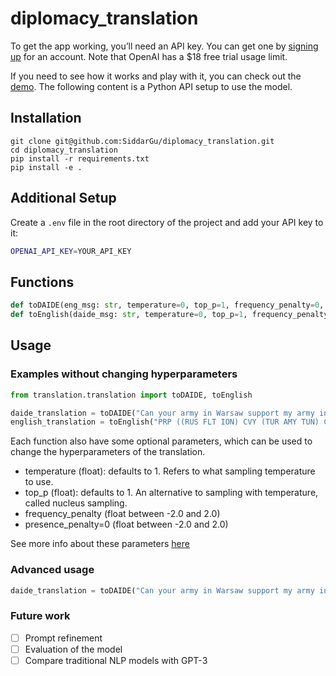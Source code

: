 # diplomacy_translation
To get the app working, you’ll need an API key. You can get one by [signing up](https://beta.openai.com/signup) for an account.
Note that OpenAI has a $18 free trial usage limit.

If you need to see how it works and play with it, you can check out the [demo](https://beta.openai.com/playground/p/sFjh0ESaFBAoftZlN0i00lHu?model=text-davinci-002). The following content is a Python API setup to use the model.
## Installation
```
git clone git@github.com:SiddarGu/diplomacy_translation.git
cd diplomacy_translation
pip install -r requirements.txt
pip install -e .
```
## Additional Setup
Create a `.env` file in the root directory of the project and add your API key to it:
```bash
OPENAI_API_KEY=YOUR_API_KEY
```

## Functions
```python
def toDAIDE(eng_msg: str, temperature=0, top_p=1, frequency_penalty=0, presence_penalty=0) -> str:
def toEnglish(daide_msg: str, temperature=0, top_p=1, frequency_penalty=0, presence_penalty=0) -> str:
```

## Usage
### Examples without changing hyperparameters
```python
from translation.translation import toDAIDE, toEnglish

daide_translation = toDAIDE("Can your army in Warsaw support my army in Ukraine?")
english_translation = toEnglish("PRP ((RUS FLT ION) CVY (TUR AMY TUN) CTO TRI)")
```
Each function also have some optional parameters, which can be used to change the hyperparameters of the translation.
- temperature (float): defaults to 1. Refers to what sampling temperature to use.
- top_p (float): defaults to 1. An alternative to sampling with temperature, called nucleus sampling.
- frequency_penalty (float between -2.0 and 2.0)
- presence_penalty=0 (float between -2.0 and 2.0)

See more info about these parameters [here](https://beta.openai.com/docs/api-reference/completions/create)
### Advanced usage
```python
daide_translation = toDAIDE("Can your army in Warsaw support my army in Ukraine?", temperature=0.5)
```

### Future work
- [ ] Prompt refinement
- [ ] Evaluation of the model
- [ ] Compare traditional NLP models with GPT-3